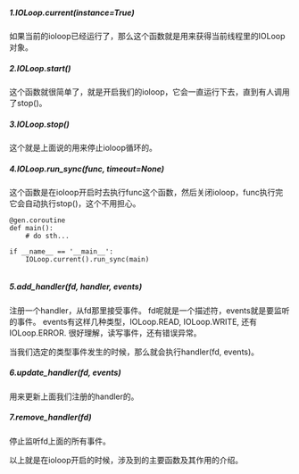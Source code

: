 
##### 1.IOLoop.current(instance=True)

如果当前的ioloop已经运行了，那么这个函数就是用来获得当前线程里的IOLoop对象。

##### 2.IOLoop.start()
这个函数就很简单了，就是开启我们的ioloop，它会一直运行下去，直到有人调用了stop()。

##### 3.IOLoop.stop()
这个就是上面说的用来停止ioloop循环的。

##### 4.IOLoop.run_sync(func, timeout=None)
这个函数是在ioloop开启时去执行func这个函数，然后关闭ioloop，func执行完它会自动执行stop()，这个不用担心。
```
@gen.coroutine
def main():
    # do sth...

if __name__ == '__main__':
    IOLoop.current().run_sync(main)
    
```

##### 5.add_handler(fd, handler, events)
注册一个handler，从fd那里接受事件。
fd呢就是一个描述符，events就是要监听的事件。
events有这样几种类型，IOLoop.READ, IOLoop.WRITE, 还有IOLoop.ERROR.
很好理解，读写事件，还有错误异常。

当我们选定的类型事件发生的时候，那么就会执行handler(fd, events)。


##### 6.update_handler(fd, events)
用来更新上面我们注册的handler的。

##### 7.remove_handler(fd)
停止监听fd上面的所有事件。



以上就是在ioloop开启的时候，涉及到的主要函数及其作用的介绍。
